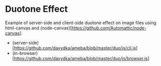 # Duotone Effect
Example of server-side and client-side duotone effect on image files using html-canvas and (node-canvas)[https://github.com/Automattic/node-canvas].

* (server-side)[https://github.com/davydka/ameba/blob/master/duo/js/cli.js]
* (in-browser)[https://github.com/davydka/ameba/blob/master/duo/js/browser.js]
